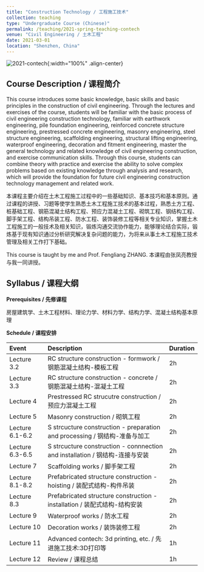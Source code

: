 ```yaml
---
title: "Construction Technology / 工程施工技术"
collection: teaching
type: "Undergraduate Course (Chinese)"
permalink: /teaching/2021-spring-teaching-contech
venue: "Civil Engineering / 土木工程"
date: 2021-03-01
location: "Shenzhen, China"
---
```


<!-- ![2021-contech](/images/teaching/contech/2021-contech.jpg){:width="100%" .align-center} -->
![2021-contech](/academicpages/images/teaching/contech/2021-contech.jpg){:width="100%" .align-center}


Course Description / 课程简介
-----

This course introduces some basic knowledge, basic skills and basic principles in the construction of civil engineering. Through the lectures and exercises of the course, students will be familiar with the basic process of civil engineering construction technology, familiar with earthwork engineering, pile foundation engineering, reinforced concrete structure engineering, prestressed concrete engineering, masonry engineering, steel structure engineering, scaffolding engineering, structural lifting engineering, waterproof engineering, decoration and fitment engineering, master the general technology and related knowledge of civil engineering construction, and exercise communication skills. Through this course, students can combine theory with practice and exercise the ability to solve complex problems based on existing knowledge through analysis and research, which will provide the foundation for future civil engineering construction technology management and related work.

本课程主要介绍在土木工程施工过程中的一些基础知识、基本技巧和基本原则。通过课程的讲授、习题等使学生熟悉土木工程施工技术的基本过程，熟悉土方工程、桩基础工程、钢筋混凝土结构工程、预应力混凝土工程、砌筑工程、钢结构工程、脚手架工程、结构吊装工程、防水工程、装饰装修工程等相关专业知识，掌握土木工程施工的一般技术及相关知识，锻炼沟通交流协作能力，能够理论结合实际，锻炼基于现有知识通过分析研究解决复杂问题的能力，为将来从事土木工程施工技术管理及相关工作打下基础。

This course is taught by me and Prof. Fengliang ZHANG. 本课程由张凤亮教授与我一同讲授。

Syllabus / 课程大纲
-----

**Prerequisites / 先修课程**

房屋建筑学、土木工程材料、理论力学、材料力学、结构力学、混凝土结构基本原理

**Schedule / 课程安排**

| Event           | Description                                                                  | Duration |
| :-------------- | :--------------------------------------------------------------------------- | :------- |
| Lecture 3.2     | RC structure construction - formwork / 钢筋混凝土结构-模板工程               | 2h       |
| Lecture 3.3     | RC structure construction - concrete / 钢筋混凝土结构-混凝土工程             | 2h       |
| Lecture 4       | Prestressed RC strucutre construction / 预应力混凝土工程                     | 2h       |
| Lecture 5       | Masonry construction /  砌筑工程                                             | 2h       |
| Lecture 6.1-6.2 | S strcucture construction - preparation and processing / 钢结构-准备与加工   | 2h       |
| Lecture 6.3-6.5 | S strcucture construction - connnection and installation / 钢结构-连接与安装 | 2h       |
| Lecture 7       | Scaffolding works / 脚手架工程                                               | 2h       |
| Lecture 8.1-8.2 | Prefabricated structure construction - hoisting / 装配式结构-构件吊装        | 2h       |
| Lecture 8.3     | Prefabricated structure construction - installation / 装配式结构-结构安装    | 2h       |
| Lecture 9       | Waterproof works / 防水工程                                                  | 2h       |
| Lecture 10      | Decoration works / 装饰装修工程                                              | 2h       |
| Lecture 11      | Advanced contech: 3d printing, etc. / 先进施工技术:3D打印等                  | 1h       |
| Lecture 12      | Review / 课程总结                                                            | 1h       |
